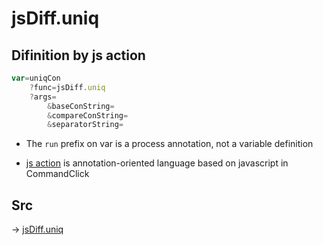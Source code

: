 # jsDiff.uniq

## Difinition by js action

```js.js
var=uniqCon
	?func=jsDiff.uniq
	?args=
		&baseConString=
		&compareConString=
		&separatorString=
```

- The `run` prefix on var is a process annotation, not a variable definition

- [js action](#) is annotation-oriented language based on javascript in CommandClick

## Src

-> [jsDiff.uniq](https://github.com/puutaro/CommandClick/blob/master/app/src/main/java/com/puutaro/commandclick/fragment_lib/terminal_fragment/js_interface/text/JsDiff.kt#L29)


